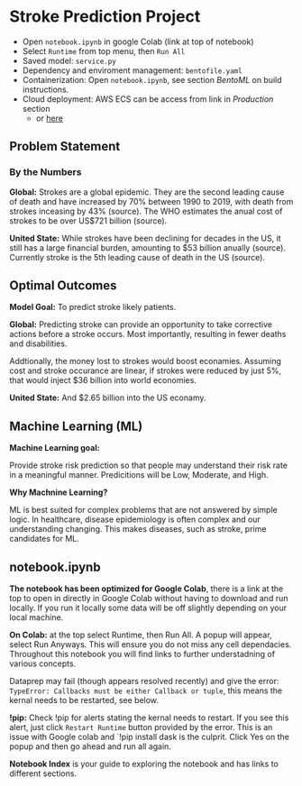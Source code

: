 # Stroke Prediction Project

* Open `notebook.ipynb` in google Colab (link at top of notebook)
* Select `Runtime` from top menu, then `Run All`
* Saved model: `service.py`
* Dependency and enviroment management: `bentofile.yaml`
* Containerization: Open `notebook.ipynb`, see section *BentoML* on build instructions.
* Cloud deployment: AWS ECS can be access from link in *Production* section 
  * or [here](http://34.207.77.6:3000/#/Service%20APIs/stroke_prediction__classify)

## Problem Statement

### By the Numbers

**Global:** Strokes are a global epidemic. They are the second leading cause of death and have increased by 70% between 1990 to 2019, with death from strokes  inceasing by 43% (source). The WHO estimates the anual cost of strokes to be over US$721 billion (source).

**United State:** While strokes have been declining for decades in the US, it still has a large financial burden, amounting to $53 billion anually (source). Currently stroke is the 5th leading cause of death in the US (source).

## Optimal Outcomes

**Model Goal:** To predict stroke likely patients.

**Global:** Predicting stroke can provide an opportunity to take corrective actions before a stroke occurs. Most importantly, resulting in fewer deaths and disabilities.

Addtionally, the money lost to strokes would boost econamies. Assuming cost and stroke occurance are linear, if strokes were reduced by just 5%, that would inject $36 billion into world economies.

**United State:** And $2.65 billion into the US econamy.

## Machine Learning (ML)
**Machine Learning goal:**

Provide stroke risk prediction so that people may understand their risk rate in a meaningful manner. Predicitions will be Low, Moderate, and High.

**Why Machnine Learning?**

ML is best suited for complex problems that are not answered by simple logic. In healthcare, disease epidemiology is often complex and our understanding changing. This makes diseases, such as stroke, prime candidates for ML.

## notebook.ipynb

**The notebook has been optimized for Google Colab**, there is a link at the top to open in directly in Google Colab without having to download and run locally. If you run it locally some data will be off slightly depending on your local machine.

**On Colab:** at the top select Runtime, then Run All. A popup will appear, select Run Anyways. This will ensure you do not miss any cell dependacies. 
Throughout this notebook you will find links to further understadning of various concepts. 

Dataprep may fail (though appears resolved recently) and give the error: `TypeError: Callbacks must be either Callback or tuple`, this means the kernal needs to be restarted, see below.

**!pip:** 
Check !pip for alerts stating the kernal needs to restart. If you see this alert, just click `Restart Runtime` button provided by the error. This is an issue with Google colab and `!pip install dask is the culprit. Click Yes on the popup and then go ahead and run all again.

**Notebook Index** is your guide to exploring the notebook and has links to different sections.

